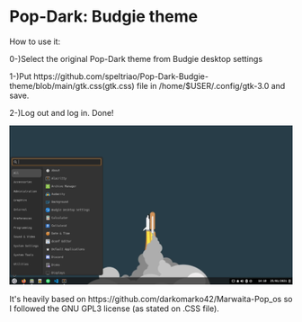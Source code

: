 # Pop-Dark: Budgie theme

<p>How to use it: 
<p>0-)Select the original Pop-Dark theme from Budgie desktop settings</p>
<p>1-)Put https://github.com/speltriao/Pop-Dark-Budgie-theme/blob/main/gtk.css(gtk.css) file in /home/$USER/.config/gtk-3.0 and save.</p>
<p>2-)Log out and log in. Done! </p> 

![ScreenShot](print.png)

<p>It's heavily based on https://github.com/darkomarko42/Marwaita-Pop_os so I followed the GNU GPL3 license (as stated on .CSS file).</p>
